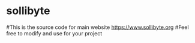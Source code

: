 # sollibyte
#This is the source code for main website https://www.sollibyte.org
#Feel free to modify and use for your project
